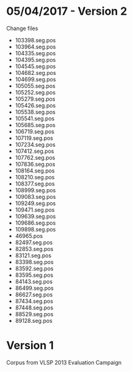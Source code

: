 # 05/04/2017 - Version 2

Change files

* 103398.seg.pos
* 103964.seg.pos
* 104335.seg.pos
* 104395.seg.pos
* 104545.seg.pos
* 104682.seg.pos
* 104699.seg.pos
* 105055.seg.pos
* 105252.seg.pos
* 105279.seg.pos
* 105426.seg.pos
* 105538.seg.pos
* 105541.seg.pos
* 105685.seg.pos
* 106719.seg.pos
* 107119.seg.pos
* 107234.seg.pos
* 107412.seg.pos
* 107762.seg.pos
* 107836.seg.pos
* 108164.seg.pos
* 108210.seg.pos
* 108377.seg.pos
* 108999.seg.pos
* 109083.seg.pos
* 109249.seg.pos
* 109471.seg.pos
* 109639.seg.pos
* 109686.seg.pos
* 109898.seg.pos
* 46965.pos
* 82497.seg.pos
* 82853.seg.pos
* 83121.seg.pos
* 83398.seg.pos
* 83592.seg.pos
* 83595.seg.pos
* 84143.seg.pos
* 86499.seg.pos
* 86627.seg.pos
* 87434.seg.pos
* 87448.seg.pos
* 88529.seg.pos
* 89128.seg.pos

# Version 1
Corpus from VLSP 2013 Evaluation Campaign



